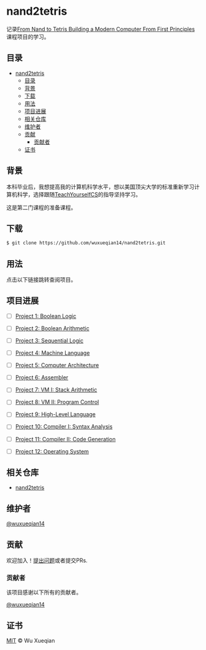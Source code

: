 # nand2tetris

记录[From Nand to Tetris Building a Modern Computer From First Principles](https://www.nand2tetris.org/)课程项目的学习。

## 目录

- [nand2tetris](#nand2tetris)
  - [目录](#目录)
  - [背景](#背景)
  - [下载](#下载)
  - [用法](#用法)
  - [项目进展](#项目进展)
  - [相关仓库](#相关仓库)
  - [维护者](#维护者)
  - [贡献](#贡献)
    - [贡献者](#贡献者)
  - [证书](#证书)

## 背景

本科毕业后，我想提高我的计算机科学水平，想以美国顶尖大学的标准重新学习计算机科学，选择跟随[TeachYourselfCS](https://teachyourselfcs.com/)的指导坚持学习。

这是第二门课程的准备课程。

## 下载

```sh
$ git clone https://github.com/wuxueqian14/nand2tetris.git
```

## 用法

点击以下链接跳转查阅项目。

## 项目进展

- [ ] [Project 1: Boolean Logic](projects/01/)
- [ ] [Project 2: Boolean Arithmetic]()
- [ ] [Project 3: Sequential Logic]()
- [ ] [Project 4: Machine Language]()
- [ ] [Project 5: Computer Architecture]()
- [ ] [Project 6: Assembler]()
- [ ] [Project 7: VM I: Stack Arithmetic]()
- [ ] [Project 8: VM II: Program Control]()
- [ ] [Project 9: High-Level Language]()
- [ ] [Project 10: Compiler I: Syntax Analysis]()
- [ ] [Project 11: Compiler II: Code Generation]()
- [ ] [Project 12: Operating System]()


## 相关仓库

- [nand2tetris](https://github.com/AllenWrong/nand2tetris)

## 维护者

[@wuxueqian14](https://github.com/wuxueqian14)

## 贡献

欢迎加入！[提出问题](https://github.com/wuxueqian14/nand2tertris/issues/new)或者提交PRs.

### 贡献者

该项目感谢以下所有的贡献者。

[@wuxueqian14](https://github.com/wuxueqian14)

## 证书

[MIT](LICENSE) © Wu Xueqian